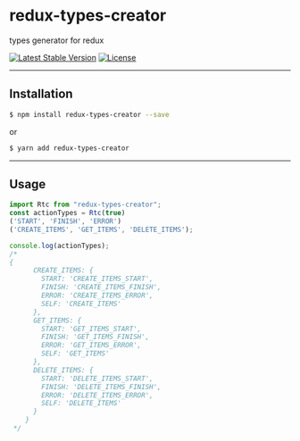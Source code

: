 # redux-types-creator
types generator for redux

[![Latest Stable Version](https://img.shields.io/npm/v/redux-types-creator.svg)](https://www.npmjs.com/package/redux-types-creator)
[![License](https://img.shields.io/npm/l/redux-types-creator.svg)](https://www.npmjs.com/package/redux-types-creator)

----------

## **Installation**

```bash
$ npm install redux-types-creator --save
```
or
```bash
$ yarn add redux-types-creator
```
----------

## **Usage**

```js
import Rtc from "redux-types-creator";
const actionTypes = Rtc(true)
('START', 'FINISH', 'ERROR')
('CREATE_ITEMS', 'GET_ITEMS', 'DELETE_ITEMS');

console.log(actionTypes);
/*
{
      CREATE_ITEMS: {
        START: 'CREATE_ITEMS_START',
        FINISH: 'CREATE_ITEMS_FINISH',
        ERROR: 'CREATE_ITEMS_ERROR',
        SELF: 'CREATE_ITEMS'
      },
      GET_ITEMS: {
        START: 'GET_ITEMS_START',
        FINISH: 'GET_ITEMS_FINISH',
        ERROR: 'GET_ITEMS_ERROR',
        SELF: 'GET_ITEMS'
      },
      DELETE_ITEMS: {
        START: 'DELETE_ITEMS_START',
        FINISH: 'DELETE_ITEMS_FINISH',
        ERROR: 'DELETE_ITEMS_ERROR',
        SELF: 'DELETE_ITEMS'
      }
    }
 */
```